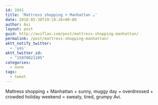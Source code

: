 ```yaml
---
id: 1041
title: 'Mattress shopping + Manhattan …'
date: 2010-05-30T19:10:26+00:00
author: Avi
layout: post
guid: http://aviflax.com/post/mattress-shopping-manhattan/
permalink: /post/mattress-shopping-manhattan/
aktt_notify_twitter:
  - 'yes'
aktt_twitter_id:
  - "15070021105"
categories:
  - none
tags:
  - tweet
---
```

Mattress shopping + Manhattan + sunny, muggy day + overdressed + crowded holiday weekend = sweaty, tired, grumpy Avi.